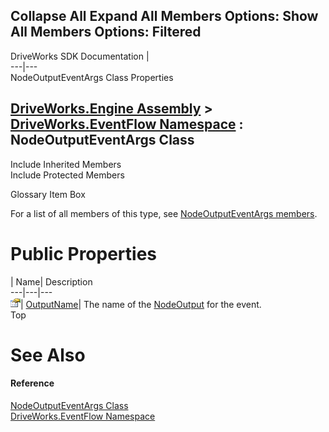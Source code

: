 Collapse All Expand All Members Options: Show All  Members Options: Filtered   
---  
DriveWorks SDK Documentation  |   
---|---  
NodeOutputEventArgs Class Properties   
  
[DriveWorks.Engine Assembly](topic2156.md) > [DriveWorks.EventFlow Namespace](topic6871.md) : NodeOutputEventArgs Class  
---  
  
Include Inherited Members    
Include Protected Members    


Glossary Item Box

For a list of all members of this type, see [NodeOutputEventArgs members](topic7114.md).

# Public Properties

| Name| Description  
---|---|---  
![Public Property](dotnetimages/publicProperty.gif)| [OutputName](topic7119.md)| The name of the [NodeOutput](topic7074.md) for the event.   
Top

# See Also

#### Reference

[NodeOutputEventArgs Class](topic7113.md)   
[DriveWorks.EventFlow Namespace](topic6871.md)


